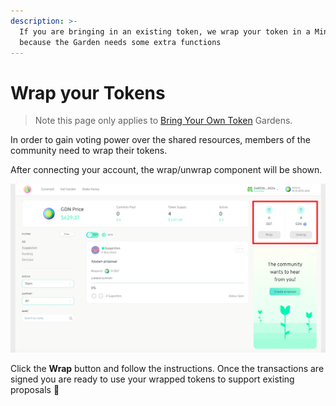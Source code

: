 ```yaml
---
description: >-
  If you are bringing in an existing token, we wrap your token in a Minime
  because the Garden needs some extra functions
---
```


# Wrap your Tokens

> Note this page only applies to [Bring Your Own Token](../background/garden-modes.md#bring-your-own-token-byot) Gardens.

In order to gain voting power over the shared resources, members of the community need to wrap their tokens.

After connecting your account, the wrap/unwrap component will be shown.

![Garden home screen](../.gitbook/assets/screenshot-2021-05-25-at-11.06.57%20%281%29%20%281%29.png)

Click the **Wrap** button and follow the instructions. Once the transactions are signed you are ready to use your wrapped tokens to support existing proposals 🎉



